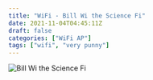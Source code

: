 ```yaml
---
title: "WiFi - Bill Wi the Science Fi"
date: 2021-11-04T04:45:11Z
draft: false
categories: ["WiFi AP"]
tags: ["wifi", "very punny"]
---
```


![Bill Wi the Science Fi](/img/wifiap/wifi-billwithesciencefi.png)
